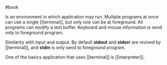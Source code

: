 #book

Is an environment in which application may run. Multiple programs at once can use a single [[terminal]], but only one can be at foreground. All programs can modify a text buffer. Keyboard and mouse information is send only to foreground program. 

Similarity with input and output. By default **stdout** and **stderr** are revived by [[terminal]], and **stdin** is only send to foreground program.

One of the basics application that uses [[terminal]] is [[interpreter]].

